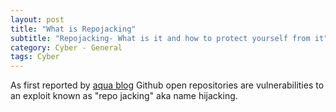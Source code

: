 ```yaml
---
layout: post
title: "What is Repojacking"
subtitle: "Repojacking- What is it and how to protect yourself from it"
category: Cyber - General
tags: Cyber
---
```


As first reported by [aqua blog] Github open repositories are vulnerabilities to an exploit known as "repo jacking" aka name hijacking.










[aqua blog]: https://blog.aquasec.com/github-dataset-research-reveals-millions-potentially-vulnerable-to-repojacking
